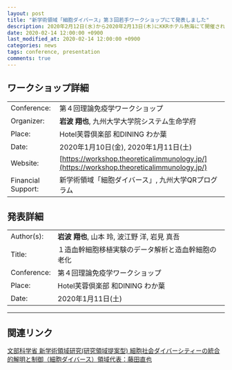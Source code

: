 ```yaml
---
layout: post
title: "新学術領域「細胞ダイバース」第３回若手ワークショップにて発表しました"
description: 2020年2月12日(水)から2020年2月13日(木)にKKRホテル熱海にて開催された新学術領域「細胞ダイバース」第３回若手ワークショップに参加し、発表を行いました。
date: 2020-02-14 12:00:00 +0900
last_modified_at: 2020-02-14 12:00:00 +0900
categories: news
tags: conference, presentation
comments: true
---
```


## ワークショップ詳細

|||
:---|:---
Conference:|第４回理論免疫学ワークショップ
Organizer:|**岩波 翔也**, 九州大学大学院システム生命学府
Place:|Hotel芙蓉倶楽部 和DINING わか葉
Date:|2020年1月10日(金), 2020年1月11日(土)
Website:|[https://workshop.theoreticalimmunology.jp/](https://workshop.theoreticalimmunology.jp/)
Financial Support:|新学術領域「細胞ダイバース」, 九州大学QRプログラム

## 発表詳細

|||
:---|:---
Author(s):|**岩波 翔也**, 山本 玲, 波江野 洋, 岩見 真吾
Title:|１造血幹細胞移植実験のデータ解析と造血幹細胞の老化
Conference:|第４回理論免疫学ワークショップ
Place:|Hotel芙蓉倶楽部 和DINING わか葉
Date:|2020年1月11日(土)

---

## 関連リンク

[文部科学省 新学術領域研究\(研究領域提案型\) 細胞社会ダイバーシティーの統合的解明と制御（細胞ダイバース）領域代表：藤田直也](http://cdiversity.umin.jp/)
